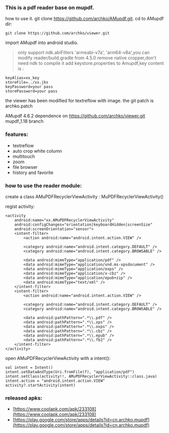 ### This is a pdf reader base on mupdf.

how to use it.
git clone https://github.com/archko/AMupdf.git.
cd to AMupdf dir:

```
git clone https://github.com/archko/viewer.git
```
import AMupdf into android studio.
> only support ndk.abiFilters 'armeabi-v7a', 'arm64-v8a',you can modify reader/build.gradle
> from 4.5.0 remove native cropper,don't need ndk to compile it
> add keystore.properties to Amupdf,key content is :
```
keyAlias=xx_key
storeFile=../xx.jks
keyPassword=your pass
storePassword=your pass 
```
the viewer has been modified for textreflow with image.
the git patch is archko.patch

AMupdf 4.6.2 dependence on https://github.com/archko/viewer.git mupdf_1.18 branch

### features:
* textreflow
* auto crop white column
* multitouch
* zoom
* file browser
* history and favorite 

### how to use the reader module:
create a class AMuPDFRecyclerViewActivity : MuPDFRecyclerViewActivity()

regist activity:
```
<activity
    android:name="xx.AMuPDFRecyclerViewActivity"
    android:configChanges="orientation|keyboardHidden|screenSize"
    android:screenOrientation="sensor">
    <intent-filter>
        <action android:name="android.intent.action.VIEW" />

        <category android:name="android.intent.category.DEFAULT" />
        <category android:name="android.intent.category.BROWSABLE" />

        <data android:mimeType="application/pdf" />
        <data android:mimeType="application/vnd.ms-xpsdocument" />
        <data android:mimeType="application/oxps" />
        <data android:mimeType="application/x-cbz" />
        <data android:mimeType="application/epub+zip" />
        <data android:mimeType="text/xml" />
    </intent-filter>
    <intent-filter>
        <action android:name="android.intent.action.VIEW" />

        <category android:name="android.intent.category.DEFAULT" />
        <category android:name="android.intent.category.BROWSABLE" />

        <data android:pathPattern=".*\\.pdf" />
        <data android:pathPattern=".*\\.xps" />
        <data android:pathPattern=".*\\.oxps" />
        <data android:pathPattern=".*\\.cbz" />
        <data android:pathPattern=".*\\.epub" />
        <data android:pathPattern=".*\\.fb2" />
    </intent-filter>
</activity>
```

open AMuPDFRecyclerViewActivity with a intent():
``` 
val intent = Intent()
intent.setDataAndType(Uri.fromFile(f), "application/pdf")
intent.setClass(activity!!, AMuPDFRecyclerViewActivity::class.java)
intent.action = "android.intent.action.VIEW"
activity?.startActivity(intent)
```      

### released apks:
- [https://www.coolapk.com/apk/233108](https://www.coolapk.com/apk/233108)
- [https://play.google.com/store/apps/details?id=cn.archko.mupdf](https://play.google.com/store/apps/details?id=cn.archko.mupdf)
